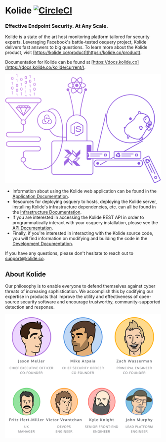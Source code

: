 # Kolide [![CircleCI](https://circleci.com/gh/kolide/kolide.svg?style=svg&circle-token=2573c239b7f18967040d2dec95ca5f71cfc90693)](https://circleci.com/gh/kolide/kolide)

### Effective Endpoint Security. At Any Scale.

Kolide is a state of the art host monitoring platform tailored for security experts. Leveraging Facebook's battle-tested osquery project, Kolide delivers fast answers to big questions. To learn more about the Kolide product, visit [https://kolide.co/product](https://kolide.co/product).

Documentation for Kolide can be found at [https://docs.kolide.co](https://docs.kolide.co/kolide/current/).

[![Kolide](./assets/images/rube.png)](https://kolide.co)

- Information about using the Kolide web application can be found in the [Application Documentation](https://docs.kolide.co/kolide/current/application/).
- Resources for deploying osquery to hosts, deploying the Kolide server, installing Kolide's infrastructure dependencies, etc. can all be found in the [Infrastructure Documentation](https://docs.kolide.co/kolide/current/infrastructure/).
- If you are interested in accessing the Kolide REST API in order to programmatically interact with your osquery installation, please see the [API Documentation](https://docs.kolide.co/kolide/current/api/).
- Finally, if you're interested in interacting with the Kolide source code, you will find information on modifying and building the code in the [Development Documentation](https://docs.kolide.co/kolide/current/development/).

If you have any questions, please don't hesitate to reach out to [support@kolide.co](mailto:support@kolide.co).

## About Kolide

Our philosophy is to enable everyone to defend themselves against cyber threats of increasing sophistication. We accomplish this by codifying our expertise in products that improve the utility and effectiveness of open-source security software and encourage trustworthy, community-supported detection and response.

[![Team](./assets/images/team.png)](https://kolide.co/company)
